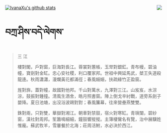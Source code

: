 [![IvanaXu's github stats](https://github-readme-stats.vercel.app/api?username=IvanaXu&show_icons=true&theme=vue-dark)](https://github.com/anuraghazra/github-readme-stats)
<img align="right" src="https://github-readme-stats.vercel.app/api/top-langs/?username=IvanaXu&langs_count=3&theme=graywhite" />
# བཀྲ་ཤིས་བདེ་ལེགས་
> 三 江
> 
> 樓對閣，戶對窗，巨海對長江。蓉裳對蕙帳，玉斝對銀釭。青布幔，碧油幢，寶劍對金缸。忠心安社稷，利口覆家邦。世祖中興延馬武，桀王失道殺龍逄。秋雨瀟瀟，漫爛黃花都滿徑；春風嫋嫋，扶疏綠竹正盈窗。
> 
> 旌對旆，蓋對幢，故國對他邦。千山對萬水，九澤對三江。山岌岌，水淙淙，鼓振對鍾撞。清風生酒舍，皓月照書窗。陣上倒戈辛紂戰，道旁系劍子嬰降。夏日池塘，出沒浴波鷗對對；春風簾幕，往來營壘燕雙雙。
> 
> 銖對兩，只對雙，華嶽對湘江。朝車對禁鼓，宿火對寒缸。青瑣闥，碧紗窗，漢社對周邦。笙簫鳴細細，鐘鼓響摐摐。主簿棲鸞名有覽，治中展驥姓惟龐。蘇武牧羊，雪屢餐於北海；莊周活鮒，水必決於西江。
>